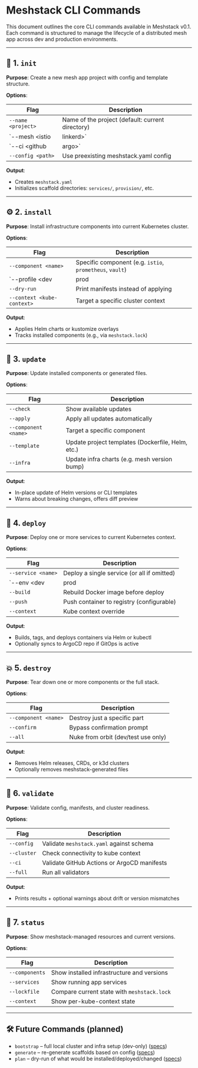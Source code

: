 # Meshstack CLI Commands

This document outlines the core CLI commands available in Meshstack v0.1. Each command is structured to manage the lifecycle of a distributed mesh app across dev and production environments.

---

## 🧱 1. `init`

**Purpose**: Create a new mesh app project with config and template structure.

**Options**:

| Flag | Description |
|------|-------------|
| `--name <project>` | Name of the project (default: current directory) |
| `--mesh <istio|linkerd>` | Choose service mesh (default: `istio`) |
| `--ci <github|argo>` | CI/CD preference |
| `--config <path>` | Use preexisting meshstack.yaml config |

**Output**:
- Creates `meshstack.yaml`
- Initializes scaffold directories: `services/`, `provision/`, etc.

---

## ⚙️ 2. `install`

**Purpose**: Install infrastructure components into current Kubernetes cluster.

**Options**:

| Flag | Description |
|------|-------------|
| `--component <name>` | Specific component (e.g. `istio`, `prometheus`, `vault`) |
| `--profile <dev|prod|custom>` | Install resource-tuned versions |
| `--dry-run` | Print manifests instead of applying |
| `--context <kube-context>` | Target a specific cluster context |

**Output**:
- Applies Helm charts or kustomize overlays
- Tracks installed components (e.g., via `meshstack.lock`)

---

## 🔁 3. `update`

**Purpose**: Update installed components or generated files.

**Options**:

| Flag | Description |
|------|-------------|
| `--check` | Show available updates |
| `--apply` | Apply all updates automatically |
| `--component <name>` | Target a specific component |
| `--template` | Update project templates (Dockerfile, Helm, etc.) |
| `--infra` | Update infra charts (e.g. mesh version bump) |

**Output**:
- In-place update of Helm versions or CLI templates
- Warns about breaking changes, offers diff preview

---

## 🚀 4. `deploy`

**Purpose**: Deploy one or more services to current Kubernetes context.

**Options**:

| Flag | Description |
|------|-------------|
| `--service <name>` | Deploy a single service (or all if omitted) |
| `--env <dev|prod|staging>` | Target a specific env profile |
| `--build` | Rebuild Docker image before deploy |
| `--push` | Push container to registry (configurable) |
| `--context` | Kube context override |

**Output**:
- Builds, tags, and deploys containers via Helm or kubectl
- Optionally syncs to ArgoCD repo if GitOps is active

---

## 💥 5. `destroy`

**Purpose**: Tear down one or more components or the full stack.

**Options**:

| Flag | Description |
|------|-------------|
| `--component <name>` | Destroy just a specific part |
| `--confirm` | Bypass confirmation prompt |
| `--all` | Nuke from orbit (dev/test use only) |

**Output**:
- Removes Helm releases, CRDs, or k3d clusters
- Optionally removes meshstack-generated files

---

## 🧪 6. `validate`

**Purpose**: Validate config, manifests, and cluster readiness.

**Options**:

| Flag | Description |
|------|-------------|
| `--config` | Validate `meshstack.yaml` against schema |
| `--cluster` | Check connectivity to kube context |
| `--ci` | Validate GitHub Actions or ArgoCD manifests |
| `--full` | Run all validators |

**Output**:
- Prints results + optional warnings about drift or version mismatches

---

## 📜 7. `status`

**Purpose**: Show meshstack-managed resources and current versions.

**Options**:

| Flag | Description |
|------|-------------|
| `--components` | Show installed infrastructure and versions |
| `--services` | Show running app services |
| `--lockfile` | Compare current state with `meshstack.lock` |
| `--context` | Show per-kube-context state |

---

## 🛠️ Future Commands (planned)

- `bootstrap` – full local cluster and infra setup (dev-only) ([specs](bootstrap_command_specs.md))
- `generate` – re-generate scaffolds based on config ([specs](generate_command_specs.md))
- `plan` – dry-run of what would be installed/deployed/changed ([specs](plan_command_specs.md))
